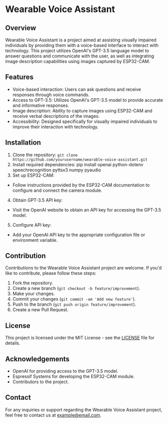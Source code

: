 # Wearable Voice Assistant

## Overview
Wearable Voice Assistant is a project aimed at assisting visually impaired individuals by providing them with a voice-based interface to interact with technology. This project utilizes OpenAI's GPT-3.5 language model to answer questions and communicate with the user, as well as integrating image description capabilities using images captured by ESP32-CAM.

## Features
- Voice-based interaction: Users can ask questions and receive responses through voice commands.
- Access to GPT-3.5: Utilizes OpenAI's GPT-3.5 model to provide accurate and informative responses.
- Image description: Ability to capture images using ESP32-CAM and receive verbal descriptions of the images.
- Accessibility: Designed specifically for visually impaired individuals to improve their interaction with technology.

## Installation
1. Clone the repository: `git clone https://github.com/yourusername/wearable-voice-assistant.git`
2. Install required dependencies: pip install openai python-dotenv speechrecognition pyttsx3 numpy pyaudio
3. Set up ESP32-CAM:
- Follow instructions provided by the ESP32-CAM documentation to configure and connect the camera module.
4. Obtain GPT-3.5 API key:
- Visit the OpenAI website to obtain an API key for accessing the GPT-3.5 model.
5. Configure API key:
- Add your OpenAI API key to the appropriate configuration file or environment variable.


## Contribution
Contributions to the Wearable Voice Assistant project are welcome. If you'd like to contribute, please follow these steps:
1. Fork the repository.
2. Create a new branch (`git checkout -b feature/improvement`).
3. Make your changes.
4. Commit your changes (`git commit -am 'Add new feature'`).
5. Push to the branch (`git push origin feature/improvement`).
6. Create a new Pull Request.

## License
This project is licensed under the MIT License - see the [LICENSE](LICENSE) file for details.

## Acknowledgements
- OpenAI for providing access to the GPT-3.5 model.
- Espressif Systems for developing the ESP32-CAM module.
- Contributors to the project.

## Contact
For any inquiries or support regarding the Wearable Voice Assistant project, feel free to contact us at example@email.com.
